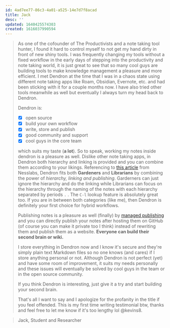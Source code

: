 ```yaml
---
id: 4ad7ee77-86c3-4a01-a525-14e7d7f8acad
title: Jack
desc: ''
updated: 1640425574303
created: 1616037990594
---
```


<!-- Your testimonial goes here -->
> As one of the cofounder of The Productivists and a note taking tool hunter, I found it hard to control myself to not get my hand dirty in front of new shiny tools. I was frequently changing my tools without a fixed workflow in the early days of stepping into the productivity and note taking world, it is just great to see that so many cool guys are building tools to make knowledge management a pleasure and more efficient. I met Dendron at the time that I was in a chaos state using different note taking apps like Roam, Obsidian, Evernote, etc. and had been sticking with it for a couple months now. I have also tried other tools meanwhile as well but eventually I always turn my head back to Dendron.
> 
> Dendron is: 
> - [x] open source
> - [x] build your own workflow
> - [x] write, store and publish
> - [x] good community and support 
> - [x] cool guys in the core team
>  
> which suits my taste (**a lot**). So to speak, working my notes inside dendron is a pleasure as well. Dislike other note taking apps, in Dendron both hierarchy and linking is provided and you can combine them according to your likings. Referencing to [this article](https://nesslabs.com/how-to-choose-the-right-note-taking-app) from Nesslabs, Dendron fits both **Gardeners** and **Librarians** by combining the power of _hierarchy, linking and publishing_. Garderners can just ignore the hierarchy and do the linking while Librarians can focus on the hierarchy through the naming of the notes with each hierarchy separated by periods `.` . The `C-l` lookup feature is absolutely great too. If you are in between both categories (like me), then Dendron is definitely your first choice for hybrid workflows. 
> 
> Publishing notes is a pleasure as well (finally) by [managed publishing](https://wiki.dendron.so/notes/ae4a0c98-e2ea-47e0-8a20-016eba3424be.html) and you can directly publish your notes after hosting them on GitHub (of course you can make it private too I think) instead of rewriting them and publish them as a website. **Everyone can build their second brain or wiki.**
> 
> I store everything in Dendron now and I know it's secure and they're simply plain text Markdown files so no one knows (and cares) if I store anything personal or not. Although Dendron is not perfect (yet) and have some room of improvement, it suits my needs personally and these issues will eventually be solved by cool guys in the team or in the open source community. 
> 
> If you think Dendron is interesting, just give it a try and start building your second brain.
>  
> That's all I want to say and I apologize for the profanity in the title if you feel offended. This is my first time writing testimonial btw, thanks and feel free to let me know if it's too lengthy lol @kevins8.  

> <!-- Name, Occupation, Company -->
> Jack, Student and Researcher
> 
